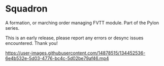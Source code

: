 # Squadron

A formation, or marching order managing FVTT module. Part of the Pylon series.

This is an early release, please report any errors or desync issues encountered. Thank you!

https://user-images.githubusercontent.com/14878515/134452536-6e4b532e-5d03-4776-bc4c-5d02be79af46.mp4

